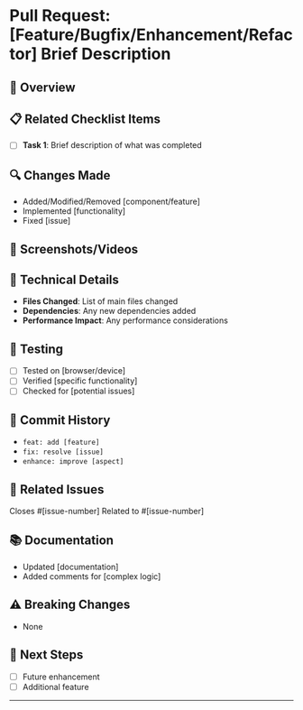 # Pull Request: [Feature/Bugfix/Enhancement/Refactor] Brief Description

## 🚀 Overview
<!-- Provide a brief summary of the changes in this PR -->

## 📋 Related Checklist Items
<!-- Link to the checklist items this PR addresses -->

- [ ] **Task 1**: Brief description of what was completed


## 🔍 Changes Made
<!-- List the key changes in this PR -->

- Added/Modified/Removed [component/feature]
- Implemented [functionality]
- Fixed [issue]

## 📸 Screenshots/Videos
<!-- Add screenshots or videos demonstrating the changes -->

<!-- 
![Screenshot description](path/to/screenshot.png)
-->

## 🔧 Technical Details
<!-- Provide technical details about the implementation -->

- **Files Changed**: List of main files changed
- **Dependencies**: Any new dependencies added
- **Performance Impact**: Any performance considerations

## 🧪 Testing
<!-- Describe how you tested these changes -->

- [ ] Tested on [browser/device]
- [ ] Verified [specific functionality]
- [ ] Checked for [potential issues]

## 📝 Commit History
<!-- List the commits in this PR -->

- `feat: add [feature]`
- `fix: resolve [issue]`
- `enhance: improve [aspect]`

## 🔄 Related Issues
<!-- Link to any related issues -->

Closes #[issue-number]
Related to #[issue-number]

## 📚 Documentation
<!-- Any documentation updates included -->

- Updated [documentation]
- Added comments for [complex logic]

## ⚠️ Breaking Changes
<!-- List any breaking changes -->

- None

## 🎯 Next Steps
<!-- What should be done next -->

- [ ] Future enhancement
- [ ] Additional feature

---

<!-- Add any additional notes or context here -->
